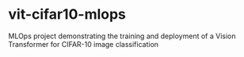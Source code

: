 # vit-cifar10-mlops
MLOps project demonstrating the training and deployment of a Vision Transformer for CIFAR-10 image classification

